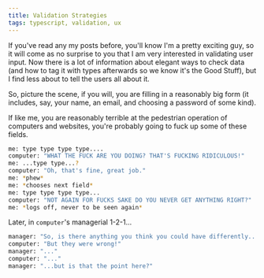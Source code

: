 ```yaml
---
title: Validation Strategies
tags: typescript, validation, ux
---
```


If you've read any my posts before, you'll know I'm a pretty exciting guy, so
it will come as no surprise to you that I am very interested in validating user
input. Now there is a lot of information about elegant ways to check data (and
how to tag it with types afterwards so we know it's the Good Stuff), but I find
less about to tell the users all about it.

So, picture the scene, if you will, you are filling in a reasonably big form
(it includes, say, your name, an email, and choosing a password of some kind).

If like me, you are reasonably terrible at the pedestrian operation of
computers and websites, you're probably going to fuck up some of these fields.

```bash
me: type type type type....
computer: "WHAT THE FUCK ARE YOU DOING? THAT'S FUCKING RIDICULOUS!"
me: ...type type...?
computer: "Oh, that's fine, great job."
me: *phew*
me: *chooses next field*
me: type type type type...
computer: "NOT AGAIN FOR FUCKS SAKE DO YOU NEVER GET ANYTHING RIGHT?"
me: *logs off, never to be seen again*
```

Later, in `computer`'s managerial 1-2-1...

```bash
manager: "So, is there anything you think you could have differently...?"
computer: "But they were wrong!"
manager: "..."
computer: "..."
manager: "...but is that the point here?"
